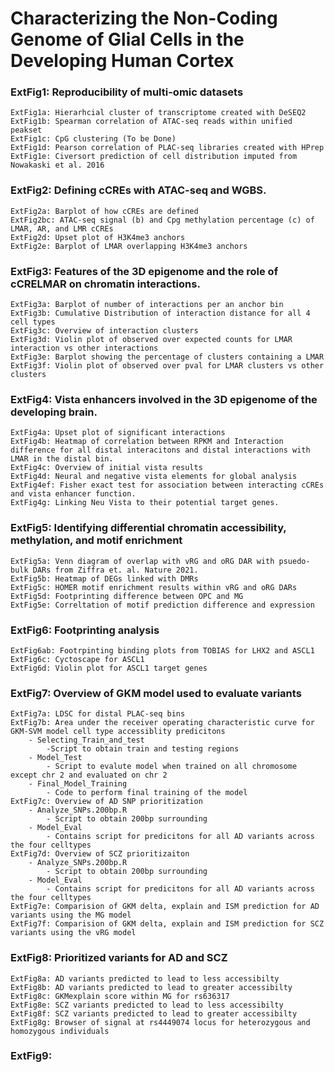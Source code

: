 # Characterizing the Non-Coding Genome of Glial Cells in the Developing Human Cortex
 
### ExtFig1: Reproducibility of multi-omic datasets
    ExtFig1a: Hierarhcial cluster of transcriptome created with DeSEQ2
    ExtFig1b: Spearman correlation of ATAC-seq reads within unified peakset
    ExtFig1c: CpG clustering (To be Done)
    ExtFig1d: Pearson correlation of PLAC-seq libraries created with HPrep
    ExtFig1e: Civersort prediction of cell distribution imputed from Nowakaski et al. 2016
    
### ExtFig2: Defining cCREs with ATAC-seq and WGBS.
    ExtFig2a: Barplot of how cCREs are defined
    ExtFig2bc: ATAC-seq signal (b) and Cpg methylation percentage (c) of LMAR, AR, and LMR cCREs    
    ExtFig2d: Upset plot of H3K4me3 anchors
    ExtFig2e: Barplot of LMAR overlapping H3K4me3 anchors
    
### ExtFig3: Features of the 3D epigenome and the role of cCRELMAR on chromatin interactions.
    ExtFig3a: Barplot of number of interactions per an anchor bin 
    ExtFig3b: Cumulative Distribution of interaction distance for all 4 cell types
    ExtFig3c: Overview of interaction clusters
    ExtFig3d: Violin plot of observed over expected counts for LMAR interaction vs other interactions
    ExtFig3e: Barplot showing the percentage of clusters containing a LMAR
    ExtFig3f: Violin plot of observed over pval for LMAR clusters vs other clusters
    
### ExtFig4: Vista enhancers involved in the 3D epigenome of the developing brain. 
    ExtFig4a: Upset plot of significant interactions
    ExtFig4b: Heatmap of correlation between RPKM and Interaction difference for all distal interacitons and distal interactions with LMAR in the distal bin.
    ExtFig4c: Overview of initial vista results
    ExtFig4d: Neural and negative vista elements for global analysis
    ExtFig4ef: Fisher exact test for association between interacting cCREs and vista enhancer function.
    ExtFig4g: Linking Neu Vista to their potential target genes.
    
### ExtFig5: Identifying differential chromatin accessibility, methylation, and motif enrichment 
    ExtFig5a: Venn diagram of overlap with vRG and oRG DAR with psuedo-bulk DARs from Ziffra et. al. Nature 2021.
    ExtFig5b: Heatmap of DEGs linked with DMRs
    ExtFig5c: HOMER motif enrichment results within vRG and oRG DARs
    ExtFig5d: Footprinting difference between OPC and MG
    ExtFig5e: Correltation of motif prediction difference and expression

### ExtFig6: Footprinting analysis
    ExtFig6ab: Footrpinting binding plots from TOBIAS for LHX2 and ASCL1
    ExtFig6c: Cyctoscape for ASCL1
    ExtFig6d: Violin plot for ASCL1 target genes
    
### ExtFig7: Overview of GKM model used to evaluate variants
    ExtFig7a: LDSC for distal PLAC-seq bins
    ExtFig7b: Area under the receiver operating characteristic curve for GKM-SVM model cell type accessiblity predicitons
        - Selecting_Train_and_test
            -Script to obtain train and testing regions
        - Model_Test
            - Script to evalute model when trained on all chromosome except chr 2 and evaluated on chr 2
        - Final_Model_Training
            - Code to perform final training of the model
    ExtFig7c: Overview of AD SNP prioritization
        - Analyze_SNPs.200bp.R
            - Script to obtain 200bp surrounding 
        - Model_Eval
            - Contains script for predicitons for all AD variants across the four celltypes
    ExtFig7d: Overview of SCZ prioritizaiton
        - Analyze_SNPs.200bp.R
            - Script to obtain 200bp surrounding 
        - Model_Eval
            - Contains script for predicitons for all AD variants across the four celltypes
    ExtFig7e: Comparision of GKM delta, explain and ISM prediction for AD variants using the MG model
    ExtFig7f: Comparision of GKM delta, explain and ISM prediction for SCZ variants using the vRG model

### ExtFig8: Prioritized variants for AD and SCZ
    ExtFig8a: AD variants predicted to lead to less accessibilty
    ExtFig8b: AD variants predicted to lead to greater accessibilty
    ExtFig8c: GKMexplain score within MG for rs636317
    ExtFig8e: SCZ variants predicted to lead to less accessibilty
    ExtFig8f: SCZ variants predicted to lead to greater accessibilty
    ExtFig8g: Browser of signal at rs4449074 locus for heterozygous and homozygous individuals

### ExtFig9: